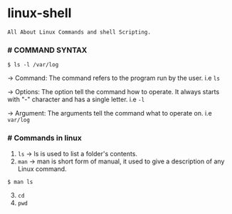 # linux-shell
 ```All About Linux Commands and shell Scripting.``` 
 
### # COMMAND SYNTAX
```
$ ls -l /var/log
```
-> Command: The command refers to the program run by the user. i.e `ls`

-> Options: The option tell the command how to operate. It always starts with "-" character and has a single letter. i.e `-l` 

-> Argument: The arguments tell the command what to operate on. i.e `var/log` 

### # Commands in linux 
1. `ls` -> ls is used to list a folder's contents.
2. `man` -> man is short form of manual, it used to give a description of any Linux command.
```
$ man ls
```
3. `cd`
4. `pwd`
